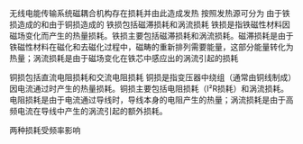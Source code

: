 无线电能传输系统磁耦合机构存在损耗并由此造成发热
按照发热源可分为 由于铁损造成的和由于铜损造成的
铁损包括磁滞损耗和涡流损耗
铁损是指铁磁性材料因磁场变化而产生的热量损耗。铁损主要包括磁滞损耗和涡流损耗。磁滞损耗是由于铁磁性材料在磁化和去磁化过程中，磁畴的重新排列需要能量，这部分能量转化为热量；涡流损耗是由于磁场变化在铁芯中感应出的涡流引起的损耗


铜损包括直流电阻损耗和交流电阻损耗
铜损是指变压器中绕组（通常由铜线制成）因电流通过时产生的热量损耗。铜损主要包括电阻损耗（I²R损耗）和涡流损耗。电阻损耗是由于电流通过导线时，导线本身的电阻产生的热量；涡流损耗是由于高频电流在导线中产生的涡流引起的额外损耗。

两种损耗受频率影响